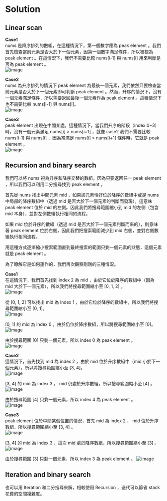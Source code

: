 # Solution

## Linear scan

**Case1**  
nums 是降序排列的數組，在這種情況下，第一個數字應為 peak element 。我們首先檢查當前元素是否大於下一個元素，因第一個數字滿足條件，所以被視為 peak element 。在這情況下，我們不需要比較 nums[i-1] 與 nums[i] 用來判斷是否為 peak element 。  
![image](./case1-1.png)  

**Case2**  
nums 為升序排列的情況下 peak element 為最後一個元素，我們依然只要檢查當前元素是否大於下一個元素即可判斷 peak element 。然而，升序的情況下，沒有一個元素滿足條件，所以需要返回最後一個元素作為 peak element 。這種情況下也不需要比較 nums[i-1] 與 nums[i]。  
![image](./case2-1.png)  

**Case3**  
peak element 出現在中間某處。這種情況下，當我們升序的階段（index 0~3）時，沒有一個元素滿足 nums[i] > nums[i+1] ，就像 case2 我們不需要比較 nums[i-1] 與 nums[i] ，因為當滿足 nums[i] > nums[i+1] 條件時，它就是 peak element 。  
![image](./case3-1.png)  

## Recursion and binary search

我們可以將 nums 視為升序和降序交替的數組，因為只要返回任一 peak element ，所以我們可以利用二分搜尋找到 peak element 。  

首先從 nums 找出中間元素 mid ，如果該元素恰好位於降序的數組中或是 nums 中局部的降序數組中（透過 mid 是否大於下一個元素的判斷而發現），這意味 peak element 位於 mid 的左側。因此我們將搜尋範圍縮小到 mid 的左側（包含 mid 本身），並對左側數組執行相同的流程。  

如果 mid 位於升序的數組（透過 mid 是否大於下一個元素判斷而來的），則意味著 peak element 位於右側，因此我們把搜索範圍減少到 mid 右側，並對右側數組執行相同流程。  

用這種方式逐漸縮小搜索範圍直到最終搜索的範圍只剩一個元素的狀態，這個元素就是 peak element 。  

為了瞭解它是如何運作的，我們再次觀察剛剛的三種情況。  

**Case1**  
在這情況下，我們首先找到 index 2 為 mid ，由於它位於降序的數組中（因為 mid 大於下一個元素），所以我們將搜尋範圍縮小至 [0, 1, 2] 。  
![image](./case1-1.png)  

從 [0, 1, 2] 可以找出 mid 為 index 1 ，由於它位於降序的數組中，所以我們將搜尋範圍縮小至 [0, 1]。  
![image](./case1-2.png)  

[0, 1] 的 mid 為 index 0 ，由於仍位於降序數組，所以將搜尋範圍縮小至 [0]。  
![image](./case1-3.png)  

由於搜尋範圍 [0] 只剩一個元素，所以 index 0 為 peak element 。   
![image](./case1-4.png)  

**Case2**  
這情況下，首先找到 mid 為 index 2 ，由於 mid 位於升序數組中（mid 小於下一個元素），所以將搜尋範圍縮小至 [3, 4]。  
![image](./case2-1.png)  

[3, 4] 的 mid 為 index 3 ， mid 仍處於升序數組，所以搜尋範圍縮小至 [4] 。  
![image](./case2-2.png)  

由於搜尋範圍 [4] 只剩一個元素，所以 index 4 為 peak element 。  
![image](./case2-3.png)  

**Case3**  
peak element 位於中間某個位置的情況，首先 mid 為 index 2 ， mid 位於升序數組，所以搜尋範圍縮小至 [3, 4] 。  
![image](./case3-1.png)  

[3, 4] 的 mid 為 index 3 ，這次 mid 處於降序數組，所以搜尋範圍縮小至 [3] 。 
![image](./case3-2.png)  

由於搜尋範圍 [3] 只剩一個元素，所以 index 3 為 peak element 。 
![image](./case3-3.png)  

## Iteration and binary search

也可以用 Iteration 和二分搜尋來解，相較使用 Recursion ，迭代可以節省 stack 花費的空間複雜度。  
